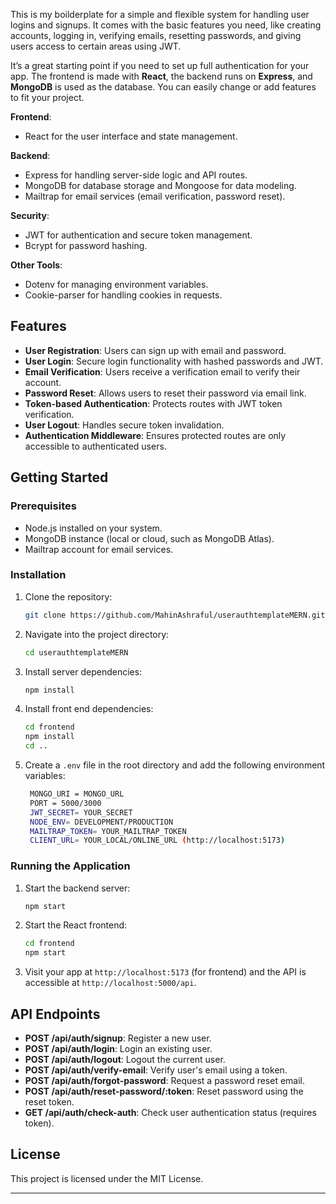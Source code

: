 This is my boilderplate for a simple and flexible system for handling user logins and signups. It comes with the basic features you need, like creating accounts, logging in, verifying emails, resetting passwords, and giving users access to certain areas using JWT.

It’s a great starting point if you need to set up full authentication for your app. The frontend is made with **React**, the backend runs on **Express**, and **MongoDB** is used as the database. You can easily change or add features to fit your project.

**Frontend**:

- React for the user interface and state management.

**Backend**:

- Express for handling server-side logic and API routes.
- MongoDB for database storage and Mongoose for data modeling.
- Mailtrap for email services (email verification, password reset).

**Security**:

- JWT for authentication and secure token management.
- Bcrypt for password hashing.

**Other Tools**:

- Dotenv for managing environment variables.
- Cookie-parser for handling cookies in requests.

## Features

- **User Registration**: Users can sign up with email and password.
- **User Login**: Secure login functionality with hashed passwords and JWT.
- **Email Verification**: Users receive a verification email to verify their account.
- **Password Reset**: Allows users to reset their password via email link.
- **Token-based Authentication**: Protects routes with JWT token verification.
- **User Logout**: Handles secure token invalidation.
- **Authentication Middleware**: Ensures protected routes are only accessible to authenticated users.

## Getting Started

### Prerequisites

- Node.js installed on your system.
- MongoDB instance (local or cloud, such as MongoDB Atlas).
- Mailtrap account for email services.

### Installation

1. Clone the repository:
   ```bash
   git clone https://github.com/MahinAshraful/userauthtemplateMERN.git
   ```
2. Navigate into the project directory:

   ```bash
   cd userauthtemplateMERN
   ```

3. Install server dependencies:

   ```bash
   npm install
   ```

4. Install front end dependencies:

   ```bash
   cd frontend
   npm install
   cd ..
   ```

5. Create a `.env` file in the root directory and add the following environment variables:
   ```bash
    MONGO_URI = MONGO_URL
    PORT = 5000/3000
    JWT_SECRET= YOUR_SECRET
    NODE_ENV= DEVELOPMENT/PRODUCTION
    MAILTRAP_TOKEN= YOUR_MAILTRAP_TOKEN
    CLIENT_URL= YOUR_LOCAL/ONLINE_URL (http://localhost:5173)
   ```

### Running the Application

1. Start the backend server:

   ```bash
   npm start
   ```

2. Start the React frontend:

   ```bash
   cd frontend
   npm start
   ```

3. Visit your app at `http://localhost:5173` (for frontend) and the API is accessible at `http://localhost:5000/api`.

## API Endpoints

- **POST /api/auth/signup**: Register a new user.
- **POST /api/auth/login**: Login an existing user.
- **POST /api/auth/logout**: Logout the current user.
- **POST /api/auth/verify-email**: Verify user's email using a token.
- **POST /api/auth/forgot-password**: Request a password reset email.
- **POST /api/auth/reset-password/:token**: Reset password using the reset token.
- **GET /api/auth/check-auth**: Check user authentication status (requires token).

## License

This project is licensed under the MIT License.

---
